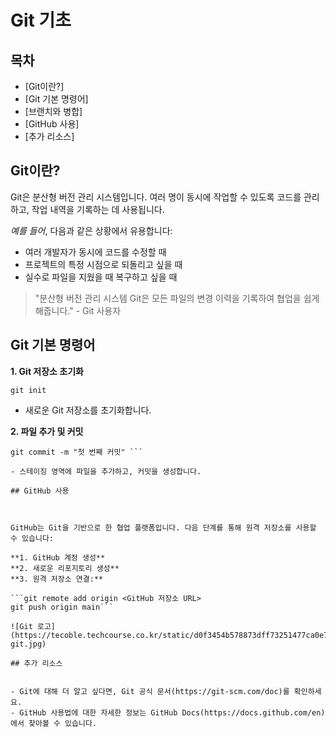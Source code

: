 # Git 기초

## 목차

- [Git이란?]
- [Git 기본 명령어]
- [브랜치와 병합]
- [GitHub 사용]
- [추가 리소스]

## Git이란?

Git은 분산형 버전 관리 시스템입니다. 여러 명이 동시에 작업할 수 있도록 코드를 관리하고, 작업 내역을 기록하는 데 사용됩니다.

_예를 들어_, 다음과 같은 상황에서 유용합니다:

- 여러 개발자가 동시에 코드를 수정할 때
- 프로젝트의 특정 시점으로 되돌리고 싶을 때
- 실수로 파일을 지웠을 때 복구하고 싶을 때

> "분산형 버전 관리 시스템 Git은 모든 파일의 변경 이력을 기록하여 협업을 쉽게 해줍니다." - Git 사용자

## Git 기본 명령어

**1. Git 저장소 초기화**

`git init`

- 새로운 Git 저장소를 초기화합니다.

**2. 파일 추가 및 커밋**

````git add <파일명>
git commit -m "첫 번째 커밋" ```

- 스테이징 영역에 파일을 추가하고, 커밋을 생성합니다.

## GitHub 사용



GitHub는 Git을 기반으로 한 협업 플랫폼입니다. 다음 단계를 통해 원격 저장소를 사용할 수 있습니다:

**1. GitHub 계정 생성**
**2. 새로운 리포지토리 생성**
**3. 원격 저장소 연결:**

```git remote add origin <GitHub 저장소 URL>
git push origin main```

![Git 로고](https://tecoble.techcourse.co.kr/static/d0f3454b578873dff73251477ca0e729/09a10/dot-git.jpg)

## 추가 리소스


- Git에 대해 더 알고 싶다면, Git 공식 문서(https://git-scm.com/doc)를 확인하세요.
- GitHub 사용법에 대한 자세한 정보는 GitHub Docs(https://docs.github.com/en)에서 찾아볼 수 있습니다.

````
